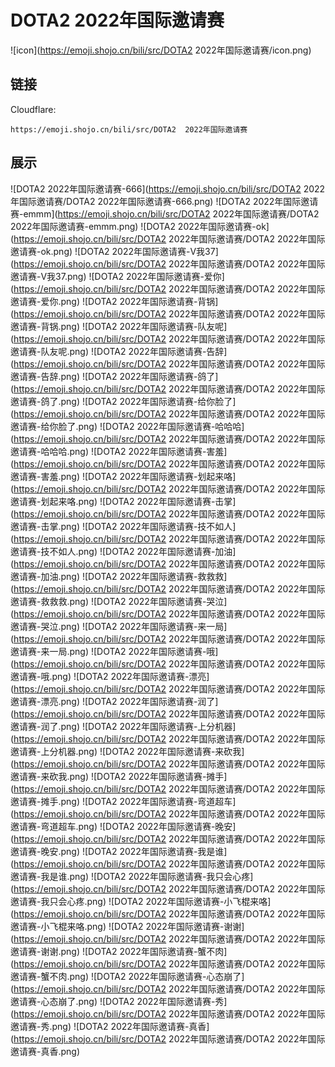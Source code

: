 # DOTA2  2022年国际邀请赛
![icon](https://emoji.shojo.cn/bili/src/DOTA2  2022年国际邀请赛/icon.png)
## 链接
Cloudflare:
```
https://emoji.shojo.cn/bili/src/DOTA2  2022年国际邀请赛
```
## 展示
![DOTA2  2022年国际邀请赛-666](https://emoji.shojo.cn/bili/src/DOTA2  2022年国际邀请赛/DOTA2  2022年国际邀请赛-666.png)
![DOTA2  2022年国际邀请赛-emmm](https://emoji.shojo.cn/bili/src/DOTA2  2022年国际邀请赛/DOTA2  2022年国际邀请赛-emmm.png)
![DOTA2  2022年国际邀请赛-ok](https://emoji.shojo.cn/bili/src/DOTA2  2022年国际邀请赛/DOTA2  2022年国际邀请赛-ok.png)
![DOTA2  2022年国际邀请赛-V我37](https://emoji.shojo.cn/bili/src/DOTA2  2022年国际邀请赛/DOTA2  2022年国际邀请赛-V我37.png)
![DOTA2  2022年国际邀请赛-爱你](https://emoji.shojo.cn/bili/src/DOTA2  2022年国际邀请赛/DOTA2  2022年国际邀请赛-爱你.png)
![DOTA2  2022年国际邀请赛-背锅](https://emoji.shojo.cn/bili/src/DOTA2  2022年国际邀请赛/DOTA2  2022年国际邀请赛-背锅.png)
![DOTA2  2022年国际邀请赛-队友呢](https://emoji.shojo.cn/bili/src/DOTA2  2022年国际邀请赛/DOTA2  2022年国际邀请赛-队友呢.png)
![DOTA2  2022年国际邀请赛-告辞](https://emoji.shojo.cn/bili/src/DOTA2  2022年国际邀请赛/DOTA2  2022年国际邀请赛-告辞.png)
![DOTA2  2022年国际邀请赛-鸽了](https://emoji.shojo.cn/bili/src/DOTA2  2022年国际邀请赛/DOTA2  2022年国际邀请赛-鸽了.png)
![DOTA2  2022年国际邀请赛-给你脸了](https://emoji.shojo.cn/bili/src/DOTA2  2022年国际邀请赛/DOTA2  2022年国际邀请赛-给你脸了.png)
![DOTA2  2022年国际邀请赛-哈哈哈](https://emoji.shojo.cn/bili/src/DOTA2  2022年国际邀请赛/DOTA2  2022年国际邀请赛-哈哈哈.png)
![DOTA2  2022年国际邀请赛-害羞](https://emoji.shojo.cn/bili/src/DOTA2  2022年国际邀请赛/DOTA2  2022年国际邀请赛-害羞.png)
![DOTA2  2022年国际邀请赛-划起来咯](https://emoji.shojo.cn/bili/src/DOTA2  2022年国际邀请赛/DOTA2  2022年国际邀请赛-划起来咯.png)
![DOTA2  2022年国际邀请赛-击掌](https://emoji.shojo.cn/bili/src/DOTA2  2022年国际邀请赛/DOTA2  2022年国际邀请赛-击掌.png)
![DOTA2  2022年国际邀请赛-技不如人](https://emoji.shojo.cn/bili/src/DOTA2  2022年国际邀请赛/DOTA2  2022年国际邀请赛-技不如人.png)
![DOTA2  2022年国际邀请赛-加油](https://emoji.shojo.cn/bili/src/DOTA2  2022年国际邀请赛/DOTA2  2022年国际邀请赛-加油.png)
![DOTA2  2022年国际邀请赛-救救救](https://emoji.shojo.cn/bili/src/DOTA2  2022年国际邀请赛/DOTA2  2022年国际邀请赛-救救救.png)
![DOTA2  2022年国际邀请赛-哭泣](https://emoji.shojo.cn/bili/src/DOTA2  2022年国际邀请赛/DOTA2  2022年国际邀请赛-哭泣.png)
![DOTA2  2022年国际邀请赛-来一局](https://emoji.shojo.cn/bili/src/DOTA2  2022年国际邀请赛/DOTA2  2022年国际邀请赛-来一局.png)
![DOTA2  2022年国际邀请赛-哦](https://emoji.shojo.cn/bili/src/DOTA2  2022年国际邀请赛/DOTA2  2022年国际邀请赛-哦.png)
![DOTA2  2022年国际邀请赛-漂亮](https://emoji.shojo.cn/bili/src/DOTA2  2022年国际邀请赛/DOTA2  2022年国际邀请赛-漂亮.png)
![DOTA2  2022年国际邀请赛-润了](https://emoji.shojo.cn/bili/src/DOTA2  2022年国际邀请赛/DOTA2  2022年国际邀请赛-润了.png)
![DOTA2  2022年国际邀请赛-上分机器](https://emoji.shojo.cn/bili/src/DOTA2  2022年国际邀请赛/DOTA2  2022年国际邀请赛-上分机器.png)
![DOTA2  2022年国际邀请赛-来砍我](https://emoji.shojo.cn/bili/src/DOTA2  2022年国际邀请赛/DOTA2  2022年国际邀请赛-来砍我.png)
![DOTA2  2022年国际邀请赛-摊手](https://emoji.shojo.cn/bili/src/DOTA2  2022年国际邀请赛/DOTA2  2022年国际邀请赛-摊手.png)
![DOTA2  2022年国际邀请赛-弯道超车](https://emoji.shojo.cn/bili/src/DOTA2  2022年国际邀请赛/DOTA2  2022年国际邀请赛-弯道超车.png)
![DOTA2  2022年国际邀请赛-晚安](https://emoji.shojo.cn/bili/src/DOTA2  2022年国际邀请赛/DOTA2  2022年国际邀请赛-晚安.png)
![DOTA2  2022年国际邀请赛-我是谁](https://emoji.shojo.cn/bili/src/DOTA2  2022年国际邀请赛/DOTA2  2022年国际邀请赛-我是谁.png)
![DOTA2  2022年国际邀请赛-我只会心疼](https://emoji.shojo.cn/bili/src/DOTA2  2022年国际邀请赛/DOTA2  2022年国际邀请赛-我只会心疼.png)
![DOTA2  2022年国际邀请赛-小飞棍来咯](https://emoji.shojo.cn/bili/src/DOTA2  2022年国际邀请赛/DOTA2  2022年国际邀请赛-小飞棍来咯.png)
![DOTA2  2022年国际邀请赛-谢谢](https://emoji.shojo.cn/bili/src/DOTA2  2022年国际邀请赛/DOTA2  2022年国际邀请赛-谢谢.png)
![DOTA2  2022年国际邀请赛-蟹不肉](https://emoji.shojo.cn/bili/src/DOTA2  2022年国际邀请赛/DOTA2  2022年国际邀请赛-蟹不肉.png)
![DOTA2  2022年国际邀请赛-心态崩了](https://emoji.shojo.cn/bili/src/DOTA2  2022年国际邀请赛/DOTA2  2022年国际邀请赛-心态崩了.png)
![DOTA2  2022年国际邀请赛-秀](https://emoji.shojo.cn/bili/src/DOTA2  2022年国际邀请赛/DOTA2  2022年国际邀请赛-秀.png)
![DOTA2  2022年国际邀请赛-真香](https://emoji.shojo.cn/bili/src/DOTA2  2022年国际邀请赛/DOTA2  2022年国际邀请赛-真香.png)
